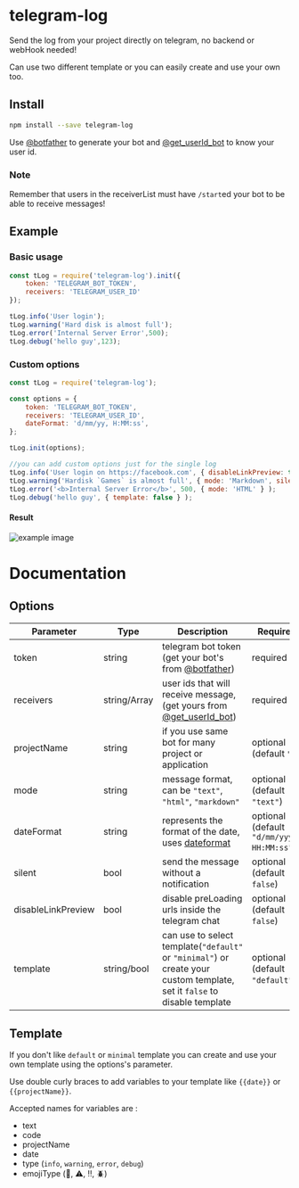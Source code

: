 # telegram-log
Send the log from your project directly on telegram, no backend or webHook needed!

Can use two different template or you can easily create and use your own too.

## Install

```sh
npm install --save telegram-log
```

Use [@botfather](https://t.me/botfather) to generate your bot and [@get_userId_bot](https://t.me/get_userId_bot) to know your user id.

### Note
Remember that users in the receiverList must have `/start`ed your bot to be able to receive messages!

## Example 

### Basic usage

```js
const tLog = require('telegram-log').init({
	token: 'TELEGRAM_BOT_TOKEN',
	receivers: 'TELEGRAM_USER_ID'
});

tLog.info('User login');
tLog.warning('Hard disk is almost full');
tLog.error('Internal Server Error',500);
tLog.debug('hello guy',123);
```
### Custom options

```js
const tLog = require('telegram-log');

const options = {
	token: 'TELEGRAM_BOT_TOKEN',
	receivers: 'TELEGRAM_USER_ID',
	dateFormat: 'd/mm/yy, H:MM:ss',
};

tLog.init(options);

//you can add custom options just for the single log
tLog.info('User login on https://facebook.com', { disableLinkPreview: true, template: '{{emojiType}}{{text}}' } );
tLog.warning('Hardisk `Games` is almost full', { mode: 'Markdown', silent: true, template: 'minimal' } );
tLog.error('<b>Internal Server Error</b>', 500, { mode: 'HTML' } );
tLog.debug('hello guy', { template: false } );
```
#### Result

![example image](https://i.imgur.com/ebtz8Kp.png)


# Documentation

## Options

| Parameter           | Type         | Description                                                                                         | Required |
| ------              | ------       | ------                                                                                              | ------ |
| token               | string       | telegram bot token (get your bot's from [@botfather](https://t.me/botfather))                       | required |
| receivers           | string/Array | user ids that will receive message, (get yours from [@get_userId_bot](https://t.me/get_userId_bot)) | required |
| projectName         | string       | if you use same bot for many project or application                                                 | optional (default `""`) |
| mode                | string       | message format, can be `"text"`, `"html"`, `"markdown"`                                             | optional (default `"text"`) |
| dateFormat          | string       | represents the format of the date, uses [dateformat](https://www.npmjs.com/package/dateformat)      | optional (default `"d/mm/yyyy, HH:MM:ss"`) |
| silent              | bool         | send the message without a notification                                                             | optional (default `false`) |
| disableLinkPreview  | bool         | disable preLoading urls inside the telegram chat                                                    | optional (default `false`) |
| template            | string/bool  | can use to select template(`"default"` or `"minimal"`) or create your custom template, set it `false` to disable template | optional (default `"default"`) |

## Template

If you don't like `default` or `minimal` template you can create and use your own template using the options's parameter.

Use double curly braces to add variables to your template like `{{date}}` or `{{projectName}}`.

Accepted names for variables are :
- text
- code
- projectName
- date
- type (`info`, `warning`, `error`, `debug`)
- emojiType (:speech_balloon:, :warning:, :bangbang:, :beetle:)